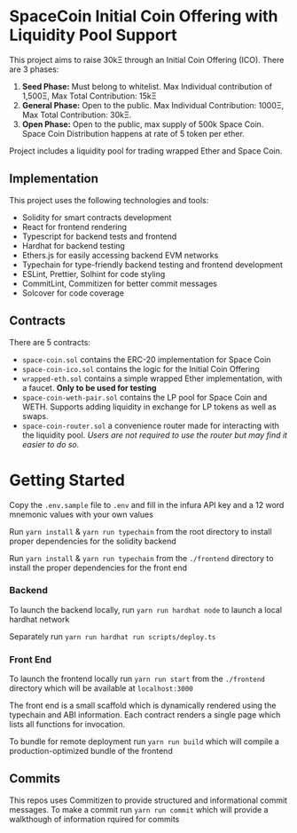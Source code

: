 # SpaceCoin Initial Coin Offering with Liquidity Pool Support

This project aims to raise 30kΞ through an Initial Coin Offering (ICO). There are 3 phases:

1. **Seed Phase:** Must belong to whitelist. Max Individual contribution of 1,500Ξ, Max Total Contribution: 15kΞ
2. **General Phase:** Open to the public. Max Individual Contribution: 1000Ξ, Max Total Contribution: 30kΞ.
3. **Open Phase:** Open to the public, max supply of 500k Space Coin. Space Coin Distribution happens at rate of 5 token per ether.

Project includes a liquidity pool for trading wrapped Ether and Space Coin.

## Implementation

This project uses the following technologies and tools:

- Solidity for smart contracts development
- React for frontend rendering
- Typescript for backend tests and frontend
- Hardhat for backend testing
- Ethers.js for easily accessing backend EVM networks
- Typechain for type-friendly backend testing and frontend development
- ESLint, Prettier, Solhint for code styling
- CommitLint, Commitizen for better commit messages
- Solcover for code coverage

## Contracts

There are 5 contracts:

- `space-coin.sol` contains the ERC-20 implementation for Space Coin
- `space-coin-ico.sol` contains the logic for the Initial Coin Offering
- `wrapped-eth.sol` contains a simple wrapped Ether implementation, with a faucet. **Only to be used for testing**
- `space-coin-weth-pair.sol` contains the LP pool for Space Coin and WETH. Supports adding liquidity in exchange for LP tokens as well as swaps.
- `space-coin-router.sol` a convenience router made for interacting with the liquidity pool. _Users are not required to use the router but may find it easier to do so._

# Getting Started

Copy the `.env.sample` file to `.env` and fill in the infura API key and a 12 word mnemonic values with your own values

Run `yarn install` & `yarn run typechain` from the root directory to install proper dependencies for the solidity backend

Run `yarn install` & `yarn run typechain` from the `./frontend` directory to install the proper dependencies for the front end

### Backend

To launch the backend locally, run `yarn run hardhat node` to launch a local hardhat network

Separately run `yarn run hardhat run scripts/deploy.ts`

### Front End

To launch the frontend locally run `yarn run start` from the `./frontend` directory which will be available at `localhost:3000`

The front end is a small scaffold which is dynamically rendered using the typechain and ABI information. Each contract renders a single page which lists all functions for invocation.

To bundle for remote deployment run `yarn run build` which will compile a production-optimized bundle of the frontend

## Commits

This repos uses Commitizen to provide structured and informational commit messages. To make a commit run `yarn run commit` which will provide a walkthough of information rquired for commits
